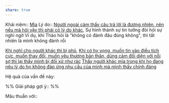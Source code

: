 ```yaml
---
share: true
---
```

Khái niệm:: [Mỉa](../T%E1%BB%AB%20%C4%91i%E1%BB%83n/Ti%C3%AAu%20c%E1%BB%B1c/M%E1%BB%89a.md)
Lý do:: [Người ngoài cảm thấy câu trả lời là đương nhiên, nên nếu mà hỏi vậy thì phải có lý do khác](./Ti%E1%BA%BFp%20nh%E1%BA%ADn%20c%E1%BB%A7a%20ng%C6%B0%E1%BB%9Di%20ngo%C3%A0i/Ng%C6%B0%E1%BB%9Di%20ngo%C3%A0i%20c%E1%BA%A3m%20th%E1%BA%A5y%20c%C3%A2u%20tr%E1%BA%A3%20l%E1%BB%9Di%20l%C3%A0%20%C4%91%C6%B0%C6%A1ng%20nhi%C3%AAn,%20n%C3%AAn%20n%E1%BA%BFu%20m%C3%A0%20h%E1%BB%8Fi%20v%E1%BA%ADy%20th%C3%AC%20ph%E1%BA%A3i%20c%C3%B3%20l%C3%BD%20do%20kh%C3%A1c.md), Sự hình thành sự tin tưởng đòi hỏi sự nghi ngờ
Ví dụ, khi Thảo hỏi là "không có đánh đâu đúng không", thì tất nhiên là mình không đánh rồi

[Khi nghĩ cho người khác thì bị phũ](./Khi%20ngh%C4%A9%20cho%20ng%C6%B0%E1%BB%9Di%20kh%C3%A1c%20th%C3%AC%20b%E1%BB%8B%20ph%C5%A9.md), [Khi có hy vọng, muốn tin vào điều tích cực, muốn thay đổi, muốn yêu thương bản thân, dũng cảm đối diện với nỗi sợ thì lại thấy mình bị đối xử như rác](./Khi%20c%C3%B3%20hy%20v%E1%BB%8Dng,%20mu%E1%BB%91n%20tin%20v%C3%A0o%20%C4%91i%E1%BB%81u%20t%C3%ADch%20c%E1%BB%B1c,%20mu%E1%BB%91n%20thay%20%C4%91%E1%BB%95i,%20mu%E1%BB%91n%20y%C3%AAu%20th%C6%B0%C6%A1ng%20b%E1%BA%A3n%20th%C3%A2n,%20d%C5%A9ng%20c%E1%BA%A3m%20%C4%91%E1%BB%91i%20di%E1%BB%87n%20v%E1%BB%9Bi%20n%E1%BB%97i%20s%E1%BB%A3%20th%C3%AC%20l%E1%BA%A1i%20th%E1%BA%A5y%20m%C3%ACnh%20b%E1%BB%8B%20%C4%91%E1%BB%91i%20x%E1%BB%AD%20nh%C6%B0%20r%C3%A1c.md)
[Thấy người khác mỉa trong khi họ đang nêu lý do họ không đáp ứng nhu cầu của mình mà mình thấy chính đáng](./Th%E1%BA%A5y%20ng%C6%B0%E1%BB%9Di%20kh%C3%A1c%20m%E1%BB%89a%20trong%20khi%20h%E1%BB%8D%20%C4%91ang%20n%C3%AAu%20l%C3%BD%20do%20h%E1%BB%8D%20kh%C3%B4ng%20%C4%91%C3%A1p%20%E1%BB%A9ng%20nhu%20c%E1%BA%A7u%20c%E1%BB%A7a%20m%C3%ACnh%20m%C3%A0%20m%C3%ACnh%20th%E1%BA%A5y%20ch%C3%ADnh%20%C4%91%C3%A1ng.md)

Hệ quả của vấn đề này:


%%
Giải pháp gợi ý:: 
%%



Mâu thuẫn với::
